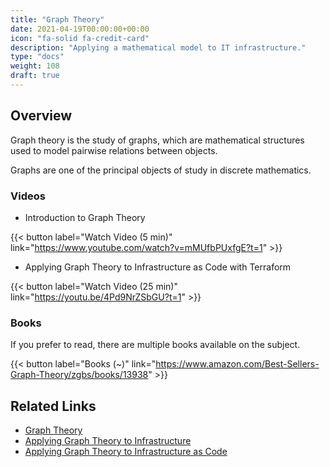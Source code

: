 ```yaml
---
title: "Graph Theory"
date: 2021-04-19T00:00:00+00:00
icon: "fa-solid fa-credit-card"
description: "Applying a mathematical model to IT infrastructure."
type: "docs"
weight: 108
draft: true
---
```


## Overview

Graph theory is the study of graphs, which are mathematical structures used to model pairwise relations between objects.

Graphs are one of the principal objects of study in discrete mathematics.

### Videos

- Introduction to Graph Theory

{{< button label="Watch Video (5 min)" link="https://www.youtube.com/watch?v=mMUfbPUxfgE?t=1" >}}
<br/>

- Applying Graph Theory to Infrastructure as Code with Terraform

{{< button label="Watch Video (25 min)" link="https://youtu.be/4Pd9NrZSbGU?t=1" >}}
<br/>

### Books

If you prefer to read, there are multiple books available on the subject.

{{< button label="Books (~)" link="https://www.amazon.com/Best-Sellers-Graph-Theory/zgbs/books/13938" >}}
<br/>

## Related Links

- [Graph Theory](https://en.wikipedia.org/wiki/Graph_theory)
- [Applying Graph Theory to Infrastructure](https://www.youtube.com/watch?v=4Pd9NrZSbGU)
- [Applying Graph Theory to Infrastructure as Code](https://www.youtube.com/watch?v=Ce3RNfRbdZ0)
